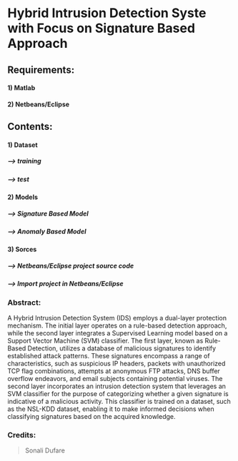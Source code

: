 # Hybrid Intrusion Detection Syste with Focus on Signature Based Approach

## Requirements:
#### 1) Matlab
#### 2) Netbeans/Eclipse

## Contents:
#### 1) Dataset
##### --> training
##### --> test
#### 2) Models
##### --> Signature Based Model
##### --> Anomaly Based Model
#### 3) Sorces
##### --> Netbeans/Eclipse project source code
##### --> Import project in Netbeans/Eclipse 

### Abstract:
A Hybrid Intrusion Detection System (IDS) employs a dual-layer protection mechanism. The initial layer operates on a rule-based detection approach, while the second layer integrates a Supervised Learning model based on a Support Vector Machine (SVM) classifier.
The first layer, known as Rule-Based Detection, utilizes a database of malicious signatures to identify established attack patterns. These signatures encompass a range of characteristics, such as suspicious IP headers, packets with unauthorized TCP flag combinations, attempts at anonymous FTP attacks, DNS buffer overflow endeavors, and email subjects containing potential viruses.
The second layer incorporates an intrusion detection system that leverages an SVM classifier for the purpose of categorizing whether a given signature is indicative of a malicious activity. This classifier is trained on a dataset, such as the NSL-KDD dataset, enabling it to make informed decisions when classifying signatures based on the acquired knowledge.


### Credits:
> Sonali Dufare

